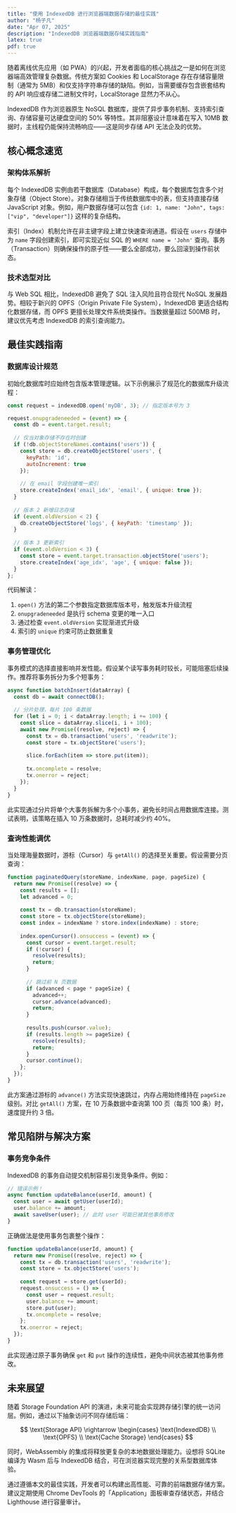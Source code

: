 ```yaml
---
title: "使用 IndexedDB 进行浏览器端数据存储的最佳实践"
author: "杨子凡"
date: "Apr 07, 2025"
description: "IndexedDB 浏览器端数据存储实践指南"
latex: true
pdf: true
---
```



随着离线优先应用（如 PWA）的兴起，开发者面临的核心挑战之一是如何在浏览器端高效管理复杂数据。传统方案如 Cookies 和 LocalStorage 存在存储容量限制（通常为 5MB）和仅支持字符串存储的缺陷。例如，当需要缓存包含嵌套结构的 API 响应或存储二进制文件时，LocalStorage 显然力不从心。

IndexedDB 作为浏览器原生 NoSQL 数据库，提供了异步事务机制、支持索引查询、存储容量可达硬盘空间的 50% 等特性。其非阻塞设计意味着在写入 10MB 数据时，主线程仍能保持流畅响应——这是同步存储 API 无法企及的优势。

## 核心概念速览

### 架构体系解析

每个 IndexedDB 实例由若干数据库（Database）构成，每个数据库包含多个对象存储（Object Store）。对象存储相当于传统数据库中的表，但支持直接存储 JavaScript 对象。例如，用户数据存储可以包含 `{id: 1, name: "John", tags: ["vip", "developer"]}` 这样的复杂结构。

索引（Index）机制允许在非主键字段上建立快速查询通道。假设在 `users` 存储中为 `name` 字段创建索引，即可实现近似 SQL 的 `WHERE name = 'John'` 查询。事务（Transaction）则确保操作的原子性——要么全部成功，要么回滚到操作前状态。

### 技术选型对比

与 Web SQL 相比，IndexedDB 避免了 SQL 注入风险且符合现代 NoSQL 发展趋势。相较于新兴的 OPFS（Origin Private File System），IndexedDB 更适合结构化数据存储，而 OPFS 更擅长处理文件系统类操作。当数据量超过 500MB 时，建议优先考虑 IndexedDB 的索引查询能力。

## 最佳实践指南

### 数据库设计规范

初始化数据库时应始终包含版本管理逻辑。以下示例展示了规范化的数据库升级流程：

```javascript
const request = indexedDB.open('myDB', 3); // 指定版本号为 3

request.onupgradeneeded = (event) => {
  const db = event.target.result;
  
  // 仅当对象存储不存在时创建
  if (!db.objectStoreNames.contains('users')) {
    const store = db.createObjectStore('users', {
      keyPath: 'id',
      autoIncrement: true
    });
    
    // 在 email 字段创建唯一索引
    store.createIndex('email_idx', 'email', { unique: true });
  }
  
  // 版本 2 新增日志存储
  if (event.oldVersion < 2) {
    db.createObjectStore('logs', { keyPath: 'timestamp' });
  }
  
  // 版本 3 更新索引
  if (event.oldVersion < 3) {
    const store = event.target.transaction.objectStore('users');
    store.createIndex('age_idx', 'age', { unique: false });
  }
};
```

代码解读：
1. `open()` 方法的第二个参数指定数据库版本号，触发版本升级流程
2. `onupgradeneeded` 是执行 schema 变更的唯一入口
3. 通过检查 `event.oldVersion` 实现渐进式升级
4. 索引的 `unique` 约束可防止数据重复

### 事务管理优化

事务模式的选择直接影响并发性能。假设某个读写事务耗时较长，可能阻塞后续操作。推荐将事务拆分为多个短事务：

```javascript
async function batchInsert(dataArray) {
  const db = await connectDB();
  
  // 分片处理，每片 100 条数据
  for (let i = 0; i < dataArray.length; i += 100) {
    const slice = dataArray.slice(i, i + 100);
    await new Promise((resolve, reject) => {
      const tx = db.transaction('users', 'readwrite');
      const store = tx.objectStore('users');
      
      slice.forEach(item => store.put(item));
      
      tx.oncomplete = resolve;
      tx.onerror = reject;
    });
  }
}
```

此实现通过分片将单个大事务拆解为多个小事务，避免长时间占用数据库连接。测试表明，该策略在插入 10 万条数据时，总耗时减少约 40%。

### 查询性能调优

当处理海量数据时，游标（Cursor）与 `getAll()` 的选择至关重要。假设需要分页查询：

```javascript
function paginatedQuery(storeName, indexName, page, pageSize) {
  return new Promise((resolve) => {
    const results = [];
    let advanced = 0;
    
    const tx = db.transaction(storeName);
    const store = tx.objectStore(storeName);
    const index = indexName ? store.index(indexName) : store;
    
    index.openCursor().onsuccess = (event) => {
      const cursor = event.target.result;
      if (!cursor) {
        resolve(results);
        return;
      }
      
      // 跳过前 N 页数据
      if (advanced < page * pageSize) {
        advanced++;
        cursor.advance(advanced);
        return;
      }
      
      results.push(cursor.value);
      if (results.length >= pageSize) {
        resolve(results);
        return;
      }
      cursor.continue();
    };
  });
}
```

此方案通过游标的 `advance()` 方法实现快速跳过，内存占用始终维持在 `pageSize` 级别。对比 `getAll()` 方案，在 10 万条数据中查询第 100 页（每页 100 条）时，速度提升约 3 倍。

## 常见陷阱与解决方案

### 事务竞争条件

IndexedDB 的事务自动提交机制容易引发竞争条件。例如：

```javascript
// 错误示例！
async function updateBalance(userId, amount) {
  const user = await getUser(userId); 
  user.balance += amount;
  await saveUser(user); // 此时 user 可能已被其他事务修改
}
```

正确做法是使用事务包裹整个操作：

```javascript
function updateBalance(userId, amount) {
  return new Promise((resolve, reject) => {
    const tx = db.transaction('users', 'readwrite');
    const store = tx.objectStore('users');
    
    const request = store.get(userId);
    request.onsuccess = () => {
      const user = request.result;
      user.balance += amount;
      store.put(user);
      tx.oncomplete = resolve;
    };
    tx.onerror = reject;
  });
}
```

此实现通过原子事务确保 `get` 和 `put` 操作的连续性，避免中间状态被其他事务修改。

## 未来展望

随着 Storage Foundation API 的演进，未来可能会实现跨存储引擎的统一访问层。例如，通过以下抽象访问不同存储后端：

$$
\text{Storage API} \rightarrow 
\begin{cases}
\text{IndexedDB} \\
\text{OPFS} \\
\text{Cache Storage}
\end{cases}
$$

同时，WebAssembly 的集成将释放更复杂的本地数据处理能力。设想将 SQLite 编译为 Wasm 后与 IndexedDB 结合，可在浏览器实现完整的关系型数据库体验。

通过遵循本文的最佳实践，开发者可以构建出高性能、可靠的前端数据存储方案。建议定期使用 Chrome DevTools 的「Application」面板审查存储状态，并结合 Lighthouse 进行容量审计。
